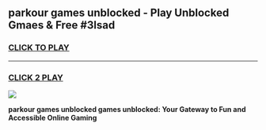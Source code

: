 
## parkour games unblocked - Play Unblocked Gmaes & Free #3lsad
<h3>
<a href="https://premium.freeplayer.one?title=parkour_games_unblocked&ref=03M">CLICK TO PLAY</a></h3>
<hr>

<h3>
<a href="https://premium.freeplayer.one?title=parkour_games_unblocked&ref=03M">CLICK 2 PLAY</a>
  
</h3>

<a href="https://premium.freeplayer.one?title=parkour_games_unblocked&ref=03M"><img src="https://clearcache.store/games.png"></a>


**parkour games unblocked games unblocked: Your Gateway to Fun and Accessible Online Gaming**
